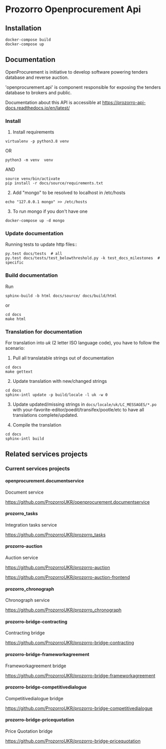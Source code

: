 # Prozorro Openprocurement Api



## Installation

```
docker-compose build
docker-compose up
```

## Documentation

OpenProcurement is initiative to develop software 
powering tenders database and reverse auction.

'openprocurement.api' is component responsible for 
exposing the tenders database to brokers and public.

Documentation about this API is accessible at
https://prozorro-api-docs.readthedocs.io/en/latest/

### Install

1. Install requirements

```
virtualenv -p python3.8 venv
```

OR
```commandline
python3 -m venv  venv
```

AND
```
source venv/bin/activate
pip install -r docs/source/requirements.txt
```


2. Add "mongo" to be resolved to localhost in /etc/hosts

```
echo "127.0.0.1 mongo" >> /etc/hosts
```

3. To run mongo if you don't have one

```
docker-compose up -d mongo
```

### Update documentation

Running tests to update http files::

```
py.test docs/tests  # all
py.test docs/tests/test_belowthreshold.py -k test_docs_milestones  # specific
```

### Build documentation

Run

```
sphinx-build -b html docs/source/ docs/build/html
```

or

```
cd docs
make html
```

### Translation for documentation

For translation into *uk* (2 letter ISO language code), you have to follow the scenario:

1. Pull all translatable strings out of documentation

```
cd docs
make gettext
```

2. Update translation with new/changed strings

```
cd docs
sphinx-intl update -p build/locale -l uk -w 0
```

3. Update updated/missing strings in `docs/locale/uk/LC_MESSAGES/*.po` with your-favorite-editor/poedit/transifex/pootle/etc to have all translations complete/updated.

4. Compile the translation

```
cd docs
sphinx-intl build
```


## Related services projects

### Current services projects

#### openprocurement.documentservice

Document service

https://github.com/ProzorroUKR/openprocurement.documentservice

#### prozorro_tasks

Integration tasks service

https://github.com/ProzorroUKR/prozorro_tasks

#### prozorro-auction

Auction service

https://github.com/ProzorroUKR/prozorro-auction

https://github.com/ProzorroUKR/prozorro-auction-frontend

#### prozorro_chronograph

Chronograph service

https://github.com/ProzorroUKR/prozorro_chronograph

#### prozorro-bridge-contracting

Contracting bridge

https://github.com/ProzorroUKR/prozorro-bridge-contracting

#### prozorro-bridge-frameworkagreement

Frameworkagreement bridge

https://github.com/ProzorroUKR/prozorro-bridge-frameworkagreement

#### prozorro-bridge-competitivedialogue

Competitivedialogue bridge

https://github.com/ProzorroUKR/prozorro-bridge-competitivedialogue

#### prozorro-bridge-pricequotation

Price Quotation bridge

https://github.com/ProzorroUKR/prozorro-bridge-pricequotation
